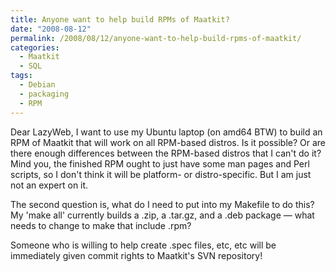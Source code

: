 ```yaml
---
title: Anyone want to help build RPMs of Maatkit?
date: "2008-08-12"
permalink: /2008/08/12/anyone-want-to-help-build-rpms-of-maatkit/
categories:
  - Maatkit
  - SQL
tags:
  - Debian
  - packaging
  - RPM
---
```

Dear LazyWeb, I want to use my Ubuntu laptop (on amd64 BTW) to build an RPM of Maatkit that will work on all RPM-based distros. Is it possible? Or are there enough differences between the RPM-based distros that I can't do it? Mind you, the finished RPM ought to just have some man pages and Perl scripts, so I don't think it will be platform- or distro-specific. But I am just not an expert on it.

The second question is, what do I need to put into my Makefile to do this? My 'make all' currently builds a .zip, a .tar.gz, and a .deb package &#8212; what needs to change to make that include .rpm?

Someone who is willing to help create .spec files, etc, etc will be immediately given commit rights to Maatkit's SVN repository!
